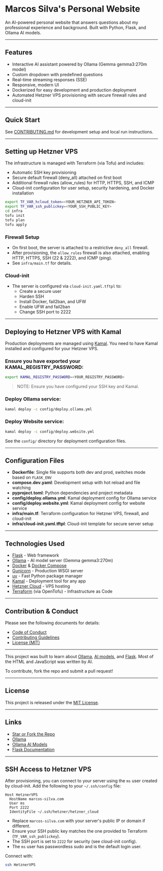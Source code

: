 # Marcos Silva's Personal Website

An AI-powered personal website that answers questions about my professional experience and background.
Built with Python, Flask, and Ollama AI models.

---

## Features
- Interactive AI assistant powered by Ollama (Gemma gemma3:270m model)
- Custom dropdown with predefined questions
- Real-time streaming responses (SSE)
- Responsive, modern UI
- Dockerized for easy development and production deployment
- Automated Hetzner VPS provisioning with secure firewall rules and cloud-init

---

## Quick Start

See [CONTRIBUTING.md](./CONTRIBUTING.md) for development setup and local run instructions.

---
## Setting up Hetzner VPS

The infrastructure is managed with Terraform (via Tofu) and includes:
- Automatic SSH key provisioning
- Secure default firewall (deny_all) attached on first boot
- Additional firewall rules (allow_rules) for HTTP, HTTPS, SSH, and ICMP
- Cloud-init configuration for user setup, security hardening, and Docker installation

```bash
export TF_VAR_hcloud_token=<YOUR_HETZNER_API_TOKEN>
export TF_VAR_ssh_publickey=<YOUR_SSH_PUBLIC_KEY>
cd infra
tofu init
tofu plan
tofu apply
```

### Firewall Setup
- On first boot, the server is attached to a restrictive `deny_all` firewall.
- After provisioning, the `allow_rules` firewall is also attached, enabling HTTP, HTTPS, SSH (22 & 2222), and ICMP (ping).
- See `infra/main.tf` for details.

### Cloud-init
- The server is configured via `cloud-init.yaml.tftpl` to:
  - Create a secure user
  - Harden SSH
  - Install Docker, fail2ban, and UFW
  - Enable UFW and fail2ban
  - Change SSH port to 2222

---

## Deploying to Hetzner VPS with Kamal

Production deployments are managed using [Kamal](https://kamal-deploy.com/). You need to have Kamal installed and configured for your Hetzner VPS.

### Ensure you have exported your KAMAL_REGISTRY_PASSWORD:
```bash
export KAMAL_REGISTRY_PASSWORD=<YOUR_REGISTRY_PASSWORD>
```
> NOTE: Ensure you have configured your SSH key and Kamal.

### Deploy Ollama service:
```bash
kamal deploy -c config/deploy.ollama.yml
```

### Deploy Website service:
```bash
kamal deploy -c config/deploy.website.yml
```

See the `config/` directory for deployment configuration files.

---

## Configuration Files
- **Dockerfile**: Single file supports both dev and prod, switches mode based on `FLASK_ENV`
- **compose.dev.yaml**: Development setup with hot reload and file watching
- **pyproject.toml**: Python dependencies and project metadata
- **config/deploy.ollama.yml**: Kamal deployment config for Ollama service
- **config/deploy.website.yml**: Kamal deployment config for website service
- **infra/main.tf**: Terraform configuration for Hetzner VPS, firewall, and cloud-init
- **infra/cloud-init.yaml.tftpl**: Cloud-init template for secure server setup

---

## Technologies Used
- [Flask](https://flask.palletsprojects.com/) - Web framework
- [Ollama](https://ollama.ai/) - AI model server (Gemma gemma3:270m)
- [Docker](https://www.docker.com/) & [Docker Compose](https://docs.docker.com/compose/)
- [Gunicorn](https://gunicorn.org/) - Production WSGI server
- [uv](https://github.com/astral-sh/uv) - Fast Python package manager
- [Kamal](https://kamal-deploy.com/) - Deployment tool for any app
- [Hetzner Cloud](https://www.hetzner.com/cloud) - VPS hosting
- [Terraform](https://opentofu.org/) (via OpenTofu) - Infrastructure as Code

---

## Contribution & Conduct

Please see the following documents for details:
- [Code of Conduct](./CODE_OF_CONDUCT.md)
- [Contributing Guidelines](./CONTRIBUTING.md)
- [License (MIT)](./MIT-LICENSE)

---

This project was built to learn about [Ollama](https://ollama.ai), [AI models](https://ollama.ai/library), and [Flask](https://flask.palletsprojects.com/). Most of the HTML and JavaScript was written by AI.

To contribute, fork the repo and submit a pull request!

---

## License

This project is released under the [MIT License](./MIT-LICENSE).

---

## Links
- [Star or Fork the Repo](https://github.com/marcossv9/marcos-silva.com)
- [Ollama](https://ollama.ai)
- [Ollama AI Models](https://ollama.ai/library)
- [Flask Documentation](https://flask.palletsprojects.com/)

---

## SSH Access to Hetzner VPS

After provisioning, you can connect to your server using the `ms` user created by cloud-init. Add the following to your `~/.ssh/config` file:

```sshconfig
Host HetznerVPS
  HostName marcos-silva.com
  User ms
  Port 2222
  IdentityFile ~/.ssh/hetzner/hetzner_cloud
```

- Replace `marcos-silva.com` with your server's public IP or domain if different.
- Ensure your SSH public key matches the one provided to Terraform (`TF_VAR_ssh_publickey`).
- The SSH port is set to `2222` for security (see cloud-init config).
- The `ms` user has passwordless sudo and is the default login user.

Connect with:
```bash
ssh HetznerVPS
```
